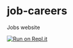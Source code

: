 # job-careers
Jobs website 


[![Run on Repl.it](https://replit.com/badge/github/makaulucky/undefined)](https://replit.com/new/github/makaulucky/undefined)
